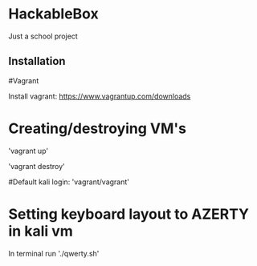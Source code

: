 # HackableBox
Just a school project 

## Installation

#Vagrant 

Install vagrant: https://www.vagrantup.com/downloads

# Creating/destroying VM's 

'vagrant up'

'vagrant destroy'

#Default kali login: 'vagrant/vagrant'

# Setting keyboard layout to AZERTY in kali vm

In terminal run './qwerty.sh'
